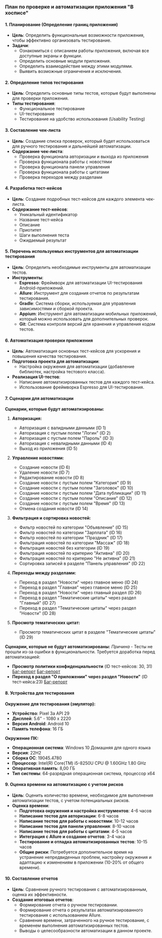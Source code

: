### План по проверке и автоматизации приложения "В хосписе"

#### 1. Планирование (Определение границ приложения)
- **Цель**: Определить функциональные возможности приложения, чтобы эффективно организовать тестирование.
- **Задачи**:
  - Ознакомиться с описанием работы приложения, включая все доступные экраны и функции.
  - Определить основные модули приложения.
  - Определить взаимодействие между этими модулями.
  - Выявить возможные ограничения и исключения.

#### 2. Определение типов тестирования
- **Цель**: Определить основные типы тестов, которые будут выполнены для проверки приложения.
- **Типы тестирования**:
  - Функциональное тестирование
  - UI-тестирование
  - Тестирование на удобство использования (Usability Testing)

#### 3. Составление чек-листа
- **Цель**: Создание списка проверок, который будет использоваться для ручного тестирования и дальнейшей автоматизации.
- **Содержание чек-листа**:
  - Проверка функционала авторизации и выхода из приложения
  - Проверка функционала работы с новостями
  - Проверка функционала панели управления
  - Проверка функционала работы с цитатами
  - Проверка переходов между разделами

#### 4. Разработка тест-кейсов
- **Цель**: Создание подробных тест-кейсов для каждого элемента чек-листа.
- **Содержание тест-кейсов**:
  - Уникальный идентификатор
  - Название тест-кейса
  - Описание
  - Приотитет 
  - Шаги выполнения теста
  - Ожидаемый результат 
  

#### 5. Перечень используемых инструментов для автоматизации тестирования
- **Цель**: Определить необходимые инструменты для автоматизации тестов.
- **Инструменты**:
  - **Espresso**: Фреймворк для автоматизации UI-тестирования Android-приложений.
  - **Allure**: Инструмент для создания отчетов по результатам тестирования.
  - **Gradle**: Система сборки, используемая для управления зависимостями и сборкой проекта.
  - **Appium**: Инструмент для автоматизации мобильных приложений, который можно использовать для дополнительных проверок.
  - **Git**: Система контроля версий для хранения и управления кодом тестов.

#### 6. Автоматизация проверки приложения
- **Цель**: Автоматизация основных тест-кейсов для ускорения и повышения качества тестирования.
- **Подготовка проекта для автоматизации**:
  - Настройка окружения для автоматизации (добавление библиотек, настройка тестового класса).
- **Реализация UI-тестов**:
  - Написание автоматизированных тестов для каждого тест-кейса.
  - Использование фреймворка Espresso для UI-тестирования.

#### 7. Сценарии для автоматизации

**Сценарии, которые будут автоматизированы:**

1. **Авторизация:**
   - Авторизация с валидными данными (ID 1)
   - Авторизация с пустым полем "Логин" (ID 2)
   - Авторизация с пустым полем "Пароль" (ID 3)
   - Авторизация с невалидными данными (ID 4)
   - Выход из приложения (ID 5)

2. **Управление новостями:**
   - Создание новости (ID 6)
   - Удаление новости (ID 7)
   - Редактирование новости (ID 8)
   - Создание новости с пустым полем "Категория" (ID 9)
   - Создание новости с пустым полем "Заголовок" (ID 10)
   - Создание новости с пустым полем "Дата публикации" (ID 11)
   - Создание новости с пустым полем "Описание" (ID 12)
   - Создание новости с пустым полем "Время" (ID 13)
   - Отмена создания новости (ID 14)

3. **Фильтрация и сортировка новостей:**
   - Фильтр новостей по категории "Объявление" (ID 15)
   - Фильтр новостей по категории "Зарплата" (ID 16)
   - Фильтр новостей по категории "Праздник" (ID 17)
   - Фильтрация новостей по категории "Массаж" (ID 18)
   - Фильтрация новостей без категории (ID 19)
   - Фильтрация новостей по критерию "Активна" (ID 20)
   - Фильтрация новостей по критерию "Не активна" (ID 21)
   - Сортировка записей в разделе "Панель управления" (ID 22)

4. **Переходы между разделами:**
   - Переход в раздел "Новости" через главное меню (ID 24)
   - Переход в раздел "Главная" через главное меню (ID 25)
   - Переход в раздел "Новости" через главный раздел (ID 26)
   - Переход в раздел "Тематические цитаты" через раздел "Главный" (ID 27)
   - Переход в раздел "Тематические цитаты" через раздел "Новости" (ID 28)

5. **Просмотр тематических цитат:**
   - Просмотр тематических цитат в разделе "Тематические цитаты" (ID 29)

**Сценарии, которые не будут автоматизированы:**
  *Причина* - Тесты не прошли из-за ошибки в функциональности. Требуется доработка перед автоматизацией:
  - **Просмотр политики конфиденциальности** (ID тест-кейсов: 30, 31) 
[Баг-репорт](https://github.com/Pastukhovalydia/Diplom/issues/3#issue-249880626)
[Баг-репорт](https://github.com/Pastukhovalydia/Diplom/issues/2#issue-2498803658)
  - **Переход в раздел "О приложении" через раздел "Новости"** (ID тест-кейса:23)
[Баг-репорт](https://github.com/Pastukhovalydia/Diplom/issues/1#issue-2498801219)

#### 8. Устройства для тестирования

**Окружение для тестирования (эмулятор):**
- **Устройство**: Pixel 3a API 29
- **Дисплей**: 5.6" - 1080 x 2220
- **Версия Android**: Android 10
- **Память телефона**: 16 ГБ

**Окружение ПК:**
- **Операционная система**: Windows 10 Домашняя для одного языка
- **Версия**: 22H2
- **Сборка ОС**: 19045.4780
- **Процессор**: Intel(R) Core(TM) i5-8250U CPU @ 1.60GHz 1.80 GHz
- **Оперативная память**: 8,00 ГБ
- **Тип системы**: 64-разрядная операционная система, процессор x64

#### 9. Оценка времени на автоматизацию с учетом рисков
- **Цель**: Оценить количество времени, необходимое для выполнения автоматизации тестов, с учетом потенциальных рисков.
- **Оценка времени**:
  - **Подготовка окружения и настройка инструментов**: 4-6 часов
  - **Написание тестов для авторизации**: 6-8 часов
  - **Написание тестов для работы с новостями**: 10-12 часов
  - **Написание тестов для панели управления**: 8-10 часов
  - **Написание тестов для работы с цитатами**: 4-5 часов
  - **Интеграция с Allure и создание отчетов**: 3-4 часа
  - **Тестирование и отладка автоматизированных тестов**: 10-15 часов
  - **Общие риски**: Потребуется дополнительное время на устранение непредвиденных проблем, настройку окружения и адаптацию к изменениям в приложении (10-20% от общего времени).

#### 10. Составление отчетов
- **Цель**: Сравнение ручного тестирования с автоматизированным, оценка их эффективности.
- **Создание итоговых отчетов**:
  - Формирование отчета о ручном тестировании.
  - Формирование отчета о результатах автоматизированного тестирования с использованием Allure.
  - Сравнение времени, затраченного на ручное тестирование, с временем выполнения автоматизированных тестов.
  - Выводы о целесообразности автоматизации в данном проекте.

